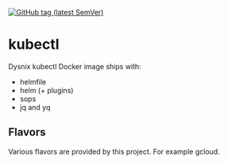 [![GitHub tag (latest SemVer)](https://img.shields.io/github/v/tag/dysnix/docker-kubectl?label=version&sort=semver)](https://hub.docker.com/r/dysnix/kubectl)

# kubectl

Dysnix kubectl Docker image ships with:

  * helmfile
  * helm (+ plugins)
  * sops
  * jq and yq

## Flavors

Various flavors are provided by this project. For example gcloud.
